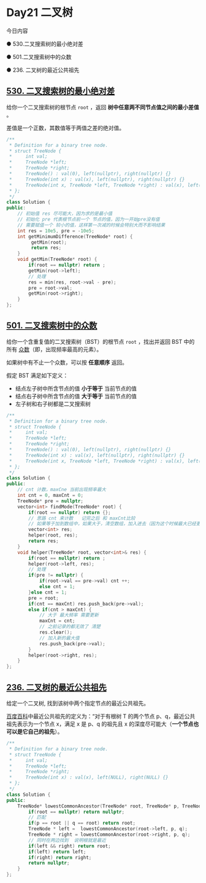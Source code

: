 # Day21 二叉树

今日内容 

● 530.二叉搜索树的最小绝对差 

● 501.二叉搜索树中的众数 

● 236. 二叉树的最近公共祖先  

## [530. 二叉搜索树的最小绝对差](https://leetcode.cn/problems/minimum-absolute-difference-in-bst/)

给你一个二叉搜索树的根节点 `root` ，返回 **树中任意两不同节点值之间的最小差值** 。

差值是一个正数，其数值等于两值之差的绝对值。

```cpp
/**
 * Definition for a binary tree node.
 * struct TreeNode {
 *     int val;
 *     TreeNode *left;
 *     TreeNode *right;
 *     TreeNode() : val(0), left(nullptr), right(nullptr) {}
 *     TreeNode(int x) : val(x), left(nullptr), right(nullptr) {}
 *     TreeNode(int x, TreeNode *left, TreeNode *right) : val(x), left(left), right(right) {}
 * };
 */
class Solution {
public:
    // 初始值 res 尽可能大，因为求的是最小值
    // 初始化 pre 代表根节点前一个 节点的值，因为一开始pre没有值
    // 需要赋值一个 较小的值，这样第一次减的时候会特别大而不影响结果
    int res = 10e5, pre = -10e5;
    int getMinimumDifference(TreeNode* root) {
         getMin(root);
         return res;
    }
    void getMin(TreeNode* root) {
        if(root == nullptr) return ;
        getMin(root->left);
        // 处理
        res = min(res, root->val - pre);
        pre = root->val;
        getMin(root->right); 
    }
};
```

## [501. 二叉搜索树中的众数](https://leetcode.cn/problems/find-mode-in-binary-search-tree/)

给你一个含重复值的二叉搜索树（BST）的根节点 `root` ，找出并返回 BST 中的所有 [众数](https://baike.baidu.com/item/众数/44796)（即，出现频率最高的元素）。

如果树中有不止一个众数，可以按 **任意顺序** 返回。

假定 BST 满足如下定义：

- 结点左子树中所含节点的值 **小于等于** 当前节点的值
- 结点右子树中所含节点的值 **大于等于** 当前节点的值
- 左子树和右子树都是二叉搜索树

```cpp
/**
 * Definition for a binary tree node.
 * struct TreeNode {
 *     int val;
 *     TreeNode *left;
 *     TreeNode *right;
 *     TreeNode() : val(0), left(nullptr), right(nullptr) {}
 *     TreeNode(int x) : val(x), left(nullptr), right(nullptr) {}
 *     TreeNode(int x, TreeNode *left, TreeNode *right) : val(x), left(left), right(right) {}
 * };
 */
class Solution {
public:
    // cnt 计数，maxCne 当前出现频率最大
    int cnt = 0, maxCnt = 0;
    TreeNode* pre = nullptr;
    vector<int> findMode(TreeNode* root) {
        if(root == nullptr) return {};
        // 思路 cnt 来计数   记完之后 和 maxCnt比较
        // 如果等于加到数组中，如果大于，清空数组，加入进去（因为这个时候最大已经更新）
        vector<int> res;
        helper(root, res);
        return res;
    }
    void helper(TreeNode* root, vector<int>& res) {
        if(root == nullptr) return ;
        helper(root->left, res);
        // 处理
        if(pre != nullptr) {
            if(root->val == pre->val) cnt ++;
            else cnt = 1;
        }else cnt = 1;
        pre = root;
        if(cnt == maxCnt) res.push_back(pre->val);
        else if(cnt > maxCnt) {
            // 大于 最大频率 需要更新
            maxCnt = cnt;
            // 之前记录的都无效了 清楚
            res.clear();
            // 加入新的最大值
            res.push_back(pre->val);
        }
        helper(root->right, res);
    }
};
```



## [236. 二叉树的最近公共祖先](https://leetcode.cn/problems/lowest-common-ancestor-of-a-binary-tree/description/)

给定一个二叉树, 找到该树中两个指定节点的最近公共祖先。

[百度百科](https://baike.baidu.com/item/最近公共祖先/8918834?fr=aladdin)中最近公共祖先的定义为：“对于有根树 T 的两个节点 p、q，最近公共祖先表示为一个节点 x，满足 x 是 p、q 的祖先且 x 的深度尽可能大（**一个节点也可以是它自己的祖先**）。

```cpp
/**
 * Definition for a binary tree node.
 * struct TreeNode {
 *     int val;
 *     TreeNode *left;
 *     TreeNode *right;
 *     TreeNode(int x) : val(x), left(NULL), right(NULL) {}
 * };
 */
class Solution {
public:
    TreeNode* lowestCommonAncestor(TreeNode* root, TreeNode* p, TreeNode* q) {
        if(root == nullptr) return nullptr;
        // 匹配
        if(p == root || q == root) return root;
        TreeNode * left =  lowestCommonAncestor(root->left, p, q);
        TreeNode * right = lowestCommonAncestor(root->right, p, q);
        // 同时在两边找到  说明根就是最近
        if(left && right) return root;
        if(left) return left;
        if(right) return right;
        return nullptr;
    }
};
```


